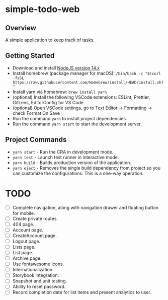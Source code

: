 # simple-todo-web

## Overview

A simple application to keep track of tasks.

## Getting Started

- Download and install [NodeJS version 14.x](https://nodejs.org/en/download/)
- Install homebrew (package manager for macOS): `/bin/bash -c "$(curl -fsSL https://raw.githubusercontent.com/Homebrew/install/HEAD/install.sh)"`
- Install yarn via homebrew: `brew install yarn`
- (optional) Install the following VSCode extensions: ESLint, Prettier, GitLens, EditorConfig for VS Code
- (optional) Open VSCode settings, go to Text Editor -> Formatting -> check Format On Save
- Run the command `yarn` to install project dependencies.
- Run the command `yarn start` to start the development server.

## Project Commands

- `yarn start` - Run the CRA in development mode.
- `yarn test` - Launch test runner in interactive mode.
- `yarn build` - Builds production version of the application.
- `yarn eject` - Removes the single build dependency from project so you can customize the configurations. This is a one-way operation.

# TODO

- [ ] Complete navigation, along with navigation drawer and floating button for mobile.
- [ ] Create private routes.
- [ ] 404 page.
- [ ] Account page.
- [ ] CreateAccount page.
- [ ] Logout page.
- [ ] Lists page.
- [ ] List page.
- [ ] Archive page.
- [ ] Use fontawesome icons.
- [ ] Internationalization
- [ ] Storybook integration.
- [ ] Snapshot and unit testing.
- [ ] Ability to reset password.
- [ ] Record completion date for list items and present analytics to user.
